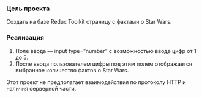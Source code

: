 ### Цель проекта
Создать на базе Redux Toolkit страницу с фактами о Star Wars.
 
### Реализация
1. Поле ввода — input type=”number” с возможностью ввода цифр от 1 до 5.
2. После ввода пользователем цифры под этим полем отображается выбранное количество фактов о Star Wars.

Этот проект не предполагает взаимодействия по протоколу HTTP и наличия серверной части.
